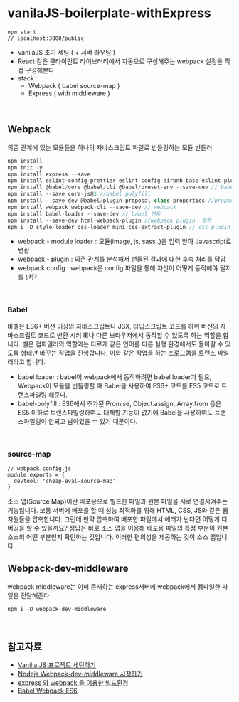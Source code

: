 # vanilaJS-boilerplate-withExpress
```
npm start
// localhost:3000/public 
```
- vanilaJS 초기 세팅 ( + 서버 라우팅 )
- React 같은 클라이언트 라이브러리에서 자동으로 구성해주는 webpack 설정을 직접 구성해본다
- stack :
  - Webpack ( babel source-map )
  - Express ( with middleware )
<br/>

## Webpack 
의존 관계에 있는 모듈들을 하나의 자바스크립트 파일로 번들링하는 모듈 번들러
```Javascript
npm install
npm init -y 
npm install express --save
npm install eslint-config-prettier eslint-config-airbnb-base eslint-plugin-import
npm install @babel/core @babel/cli @babel/preset-env --save-dev // babel
npm install --save core-js@3 //babel polyfill
npm install --save-dev @babel/plugin-proposal-class-properties //proposal plugin
npm install webpack webpack-cli --save-dev // webpack
npm install babel-loader --save-dev // babel 연동
npm install --save-dev html-webpack-plugin //webpack plugin  설치
npm i -D style-loader css-loader mini-css-extract-plugin // css plugin
```
- webpack - module loader : 모듈(image, js, sass..)을 입력 받아 Javascript로 변환
- webpack - plugin : 의존 관계를 분석해서 번들된 결과에 대한 후속 처리를 담당
- webpack config : webpack은 config 파일을 통해 자신이 어떻게 동작해야 될지를 판단
<br/>

### Babel
바벨은 ES6+ 버전 이상의 자바스크립트나 JSX, 타입스크립트 코드를 하위 버전의 자바스크립트 코드로 변환 시켜 IE나 다른 브라우저에서 동작할 수 있도록 하는 역할을 합니다.
벨은 컴파일러의 역할과는 다르게 같은 언어를 다른 실행 환경에서도 돌아갈 수 있도록 형태만 바꾸는 작업을 진행합니다. 이와 같은 작업을 하는 프로그램을 트랜스 파일러라고 합니다. 

- babel loader :  babel이 webpack에서 동작하려면 babel loader가 필요, Webpack이 모듈을 번들링할 때 Babel을 사용하여 ES6+ 코드를 ES5 코드로 트랜스파일링 해준다.
- babel-polyfill : ES6에서 추가된 Promise, Object.assign, Array.from 등은 ES5 이하로 트랜스파일링하여도 대체할 기능이 없기에 Babel을 사용하여도 트랜스파일링이 안되고 남아있을 수 있기 때문이다.
<br/>

### source-map
```
// webpack.config.js
module.exports = {
  devtool: 'cheap-eval-source-map'
}
```
소스 맵(Source Map)이란 배포용으로 빌드한 파일과 원본 파일을 서로 연결시켜주는 기능입니다. 보통 서버에 배포를 할 때 성능 최적화를 위해 HTML, CSS, JS와 같은 웹 자원들을 압축합니다. 그런데 만약 압축하여 배포한 파일에서 에러가 난다면 어떻게 디버깅을 할 수 있을까요?
정답은 바로 소스 맵을 이용해 배포용 파일의 특정 부분이 원본 소스의 어떤 부분인지 확인하는 것입니다. 이러한 편의성을 제공하는 것이 소스 맵입니다.
<br/>

## Webpack-dev-middleware
webpack middleware는 이미 존재하는 express서버에 webpack에서 컴파일한 파일을 전달해준다
```Javascript
npm i -D webpack-dev-middleware
```
<br/>

## 참고자료
- [Vanilla JS 프로젝트 세팅하기](https://yujo11.github.io/javascript/Vanilla%20JS%20프로젝트%20세팅하기/)
- [Nodejs Webpack-dev-middleware 시작하기](https://velog.io/@dami/Node.js-Webpack-dev-middleware-시작하기)
- [express 와 webpack 을 이용한 빌드환경](https://rrecoder.tistory.com/105)
- [Babel Webpack ES6](https://agal.tistory.com/205)
